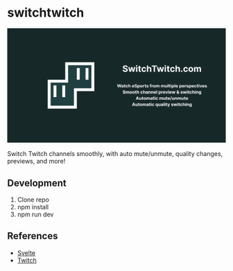 # switchtwitch

![Switch Twitch Banner](https://github.com/weiliddat/switchtwitch/blob/main/public/switchtwitch-banner.png?raw=true)

Switch Twitch channels smoothly, with auto mute/unmute, quality changes, previews, and more!

## Development

1. Clone repo
2. npm install
3. npm run dev

## References

* [Svelte](https://svelte.dev/)
* [Twitch](https://dev.twitch.tv/docs/) 
